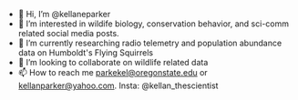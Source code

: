 - 👋 Hi, I’m @kellaneparker
- 👀 I’m interested in wildife biology, conservation behavior, and sci-comm related social media posts.
- 🌱 I’m currently researching radio telemetry and population abundance data on Humboldt's Flying Squirrels
- 💞️ I’m looking to collaborate on wildlife related data
- 📫 How to reach me parkekel@oregonstate.edu or kellanparker@yahoo.com. Insta: @kellan_thescientist

<!---
parkekel/parkekel is a ✨ special ✨ repository because its `README.md` (this file) appears on your GitHub profile.
You can click the Preview link to take a look at your changes.
--->
